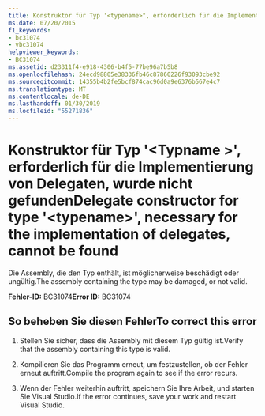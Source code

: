```yaml
---
title: Konstruktor für Typ '<typename>", erforderlich für die Implementierung von Delegaten, wurde nicht gefunden
ms.date: 07/20/2015
f1_keywords:
- bc31074
- vbc31074
helpviewer_keywords:
- BC31074
ms.assetid: d23311f4-e918-4306-b4f5-77be96a7b5b8
ms.openlocfilehash: 24ecd98805e38336fb46c87860226f93093cbe92
ms.sourcegitcommit: 14355b4b2fe5bcf874cac96d0a9e6376b567e4c7
ms.translationtype: MT
ms.contentlocale: de-DE
ms.lasthandoff: 01/30/2019
ms.locfileid: "55271836"
---
```

# <a name="delegate-constructor-for-type-typename-necessary-for-the-implementation-of-delegates-cannot-be-found"></a><span data-ttu-id="e9a85-102">Konstruktor für Typ '\<Typname >', erforderlich für die Implementierung von Delegaten, wurde nicht gefunden</span><span class="sxs-lookup"><span data-stu-id="e9a85-102">Delegate constructor for type '\<typename>', necessary for the implementation of delegates, cannot be found</span></span>
<span data-ttu-id="e9a85-103">Die Assembly, die den Typ enthält, ist möglicherweise beschädigt oder ungültig.</span><span class="sxs-lookup"><span data-stu-id="e9a85-103">The assembly containing the type may be damaged, or not valid.</span></span>  
  
 <span data-ttu-id="e9a85-104">**Fehler-ID:** BC31074</span><span class="sxs-lookup"><span data-stu-id="e9a85-104">**Error ID:** BC31074</span></span>  
  
## <a name="to-correct-this-error"></a><span data-ttu-id="e9a85-105">So beheben Sie diesen Fehler</span><span class="sxs-lookup"><span data-stu-id="e9a85-105">To correct this error</span></span>  
  
1.  <span data-ttu-id="e9a85-106">Stellen Sie sicher, dass die Assembly mit diesem Typ gültig ist.</span><span class="sxs-lookup"><span data-stu-id="e9a85-106">Verify that the assembly containing this type is valid.</span></span>  
  
2.  <span data-ttu-id="e9a85-107">Kompilieren Sie das Programm erneut, um festzustellen, ob der Fehler erneut auftritt.</span><span class="sxs-lookup"><span data-stu-id="e9a85-107">Compile the program again to see if the error recurs.</span></span>  
  
3.  <span data-ttu-id="e9a85-108">Wenn der Fehler weiterhin auftritt, speichern Sie Ihre Arbeit, und starten Sie Visual Studio.</span><span class="sxs-lookup"><span data-stu-id="e9a85-108">If the error continues, save your work and restart Visual Studio.</span></span>  
  
